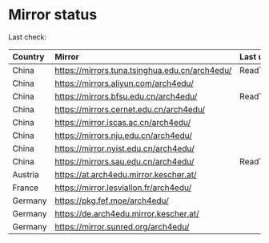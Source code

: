 <script src="./time.js"></script>
# Mirror status
Last check: <script type="text/javascript">localize(1713590238.0859904);</script>

|Country|Mirror|Last update|
|:------|:-----|:----------|
|China|https://mirrors.tuna.tsinghua.edu.cn/arch4edu/|ReadTimeout|
|China|https://mirrors.aliyun.com/arch4edu/|<script type="text/javascript">localize(1713551410);</script>|
|China|https://mirrors.bfsu.edu.cn/arch4edu/|ReadTimeout|
|China|https://mirrors.cernet.edu.cn/arch4edu/|<script type="text/javascript">localize(1713551410);</script>|
|China|https://mirror.iscas.ac.cn/arch4edu/|<script type="text/javascript">localize(1713551410);</script>|
|China|https://mirrors.nju.edu.cn/arch4edu/|<script type="text/javascript">localize(1713551410);</script>|
|China|https://mirror.nyist.edu.cn/arch4edu/|<script type="text/javascript">localize(1713551410);</script>|
|China|https://mirrors.sau.edu.cn/arch4edu/|ReadTimeout|
|Austria|https://at.arch4edu.mirror.kescher.at/|<script type="text/javascript">localize(1713551410);</script>|
|France|https://mirror.lesviallon.fr/arch4edu/|<script type="text/javascript">localize(1713551410);</script>|
|Germany|https://pkg.fef.moe/arch4edu/|<script type="text/javascript">localize(1713551410);</script>|
|Germany|https://de.arch4edu.mirror.kescher.at/|<script type="text/javascript">localize(1713551410);</script>|
|Germany|https://mirror.sunred.org/arch4edu/|<script type="text/javascript">localize(1713551410);</script>|

<script src="./tablefilter/tablefilter.js"></script>
<script src="./table.js"></script>